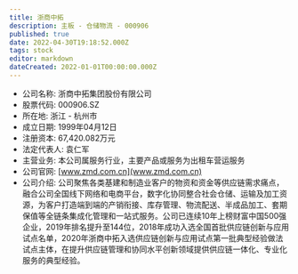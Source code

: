 ```yaml
---
title: 浙商中拓
description: 主板 - 仓储物流 - 000906
published: true
date: 2022-04-30T19:18:52.000Z
tags: stock
editor: markdown
dateCreated: 2022-01-01T00:00:00.000Z
---
```


- 公司名称: 浙商中拓集团股份有限公司
- 股票代码: 000906.SZ
- 所在地: 浙江 - 杭州市
- 成立日期: 1999年04月12日
- 注册资本: 67,420.082万元
- 法定代表人: 袁仁军
- 主营业务: 本公司属服务行业，主要产品或服务为出租车营运服务
- 公司官网: [www.zmd.com.cn](www.zmd.com.cn)
- 公司介绍: 公司聚焦各类基建和制造业客户的物资和资金等供应链需求痛点，融合公司全国线下网络和电商平台，数字化协同整合社会仓储、运输及加工资源，为客户打造端到端的产销衔接、库存管理、物流配送、半成品加工、套期保值等全链条集成化管理和一站式服务。公司已连续10年上榜财富中国500强企业，2019年排名提升至144位，2018年成功入选全国首批供应链创新与应用试点名单，2020年浙商中拓入选供应链创新与应用试点第一批典型经验做法试点主体，在提升供应链管理和协同水平创新领域提供供应链一体化、专业化服务的典型经验。



